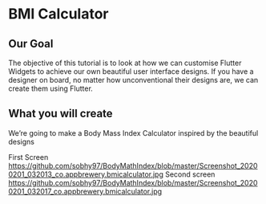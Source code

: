 # BMI Calculator

## Our Goal
The objective of this tutorial is to look at how we can customise Flutter Widgets to achieve our own beautiful user interface designs. If you have a designer on board, no matter how unconventional their designs are, we can create them using Flutter. 

## What you will create
We’re going to make a Body Mass Index Calculator inspired by the beautiful designs 

First Screen
https://github.com/sobhy97/BodyMathIndex/blob/master/Screenshot_20200201_032013_co.appbrewery.bmicalculator.jpg
Second screen 
https://github.com/sobhy97/BodyMathIndex/blob/master/Screenshot_20200201_032017_co.appbrewery.bmicalculator.jpg
